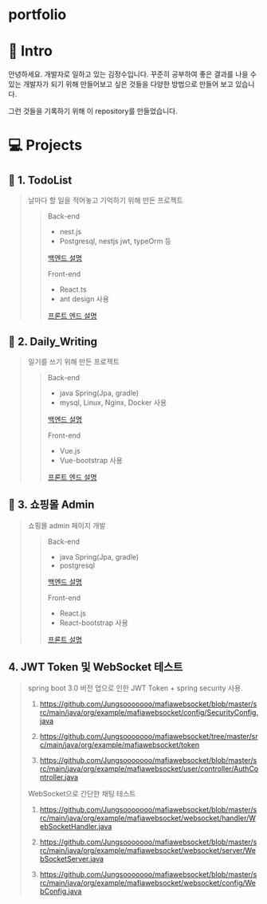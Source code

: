 # portfolio

#  🎨 Intro 

안녕하세요. 개발자로 일하고 있는 김정수입니다.
꾸준히 공부하여 좋은 결과를 나을 수 있는 개발자가 되기 위해
만들어보고 싶은 것들을 다양한 방법으로 만들어 보고 있습니다.

그런 것들을 기록하기 위해 이 repository를 만들었습니다.



# 💻 Projects

## 📕 1. TodoList

> 날마다 할 일을 적어놓고 기억하기 위해 만든 프로젝트
> 
>> Back-end
>> - nest.js
>> - Postgresql, nestjs jwt, typeOrm 등
>> 
>> [백엔드 설명](https://github.com/Jungsooooooo/todolist_back_nest)
>>
>> Front-end
>> - React.ts
>> - ant design 사용
>> 
>> [프론트 엔드 설명](https://github.com/Jungsooooooo/todolist_front_react_typescript)


## 📘 2.  Daily_Writing

> 일기를 쓰기 위해 만든 프로젝트
>
>> Back-end
>> - java Spring(Jpa, gradle)
>> - mysql, Linux, Nginx, Docker 사용
>>
>> [백엔드 설명](https://github.com/Jungsooooooo/Daily_Writing)
>>
>> Front-end
>> - Vue.js
>> - Vue-bootstrap 사용
>>
>> [프론트 엔드 설명](https://github.com/Jungsooooooo/Daily_Writing_Front)

## 📗 3. 쇼핑몰 Admin
> 쇼핑몰 admin 페이지 개발
>
>> Back-end
>> - java Spring(Jpa, gradle)
>> - postgresql
>>
>> [백엔드 설명](https://github.com/Jungsooooooo/shoppingMall_Back)
>>
>> Front-end
>> - React.js
>> - React-bootstrap 사용
>>
>> [프론트 설명](https://github.com/Jungsooooooo/ShoppingMall_front)
## 4. JWT Token 및 WebSocket 테스트
> spring boot 3.0 버전 업으로 인한 JWT Token + spring security 사용.
>
>1. https://github.com/Jungsooooooo/mafiawebsocket/blob/master/src/main/java/org/example/mafiawebsocket/config/SecurityConfig.java
>
>2. https://github.com/Jungsooooooo/mafiawebsocket/tree/master/src/main/java/org/example/mafiawebsocket/token
>
>3. https://github.com/Jungsooooooo/mafiawebsocket/blob/master/src/main/java/org/example/mafiawebsocket/user/controller/AuthController.java
>
> WebSocket으로 간단한 채팅 테스트
>
> 1. https://github.com/Jungsooooooo/mafiawebsocket/blob/master/src/main/java/org/example/mafiawebsocket/websocket/handler/WebSocketHandler.java
>
> 2. https://github.com/Jungsooooooo/mafiawebsocket/blob/master/src/main/java/org/example/mafiawebsocket/websocket/server/WebSocketServer.java
>
> 3. https://github.com/Jungsooooooo/mafiawebsocket/blob/master/src/main/java/org/example/mafiawebsocket/websocket/config/WebConfig.java
